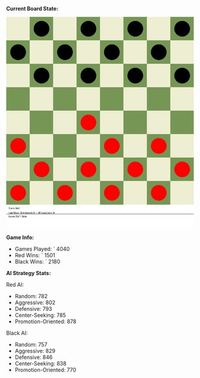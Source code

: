 
**Current Board State:**  
<!-- START_GIF -->
![Checkers Game](./checkers_game.gif)
<!-- END_GIF -->

**Game Info:**  
- Games Played: `<!-- GAMES_PLAYED --> 4040
- Red Wins: `<!-- RED_WINS --> 1501
- Black Wins: `<!-- BLACK_WINS --> 2180

<!-- AI_STATS -->
**AI Strategy Stats:**

Red AI:
- Random: 782
- Aggressive: 802
- Defensive: 793
- Center-Seeking: 785
- Promotion-Oriented: 878

Black AI:
- Random: 757
- Aggressive: 829
- Defensive: 846
- Center-Seeking: 838
- Promotion-Oriented: 770
